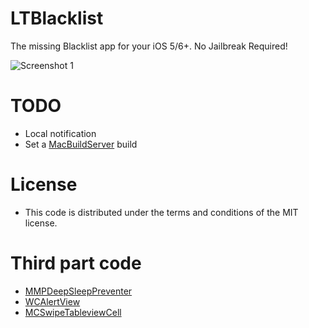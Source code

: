 # LTBlacklist
The missing Blacklist app for your iOS 5/6+. No Jailbreak Required!

![Screenshot 1](https://f.cloud.github.com/assets/219689/1187887/8de25104-23a5-11e3-8815-2c9a65e896e2.jpg)

# TODO
* Local notification
* Set a [MacBuildServer](http://try.macbuildserver.com) build

# License
* This code is distributed under the terms and conditions of the MIT license.

# Third part code
* [MMPDeepSleepPreventer](https://github.com/marcop/MMPDeepSleepPreventer)
* [WCAlertView](https://github.com/m1entus/WCAlertView)
* [MCSwipeTableviewCell](https://github.com/alikaragoz/MCSwipeTableViewCell)
